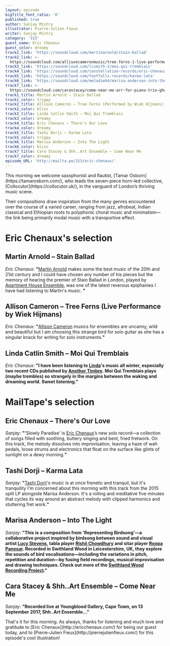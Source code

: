 ```yaml
---
layout: episode
bigTitle_font_ratio: '6'
published: true
author: Sanjay Mistry
illustrator: Pierre-Julien Fieux
writer: Sanjay Mistry
category: '313'
guest_name: Eric Chenaux
guest_color: dreamy
track1_link: 'https://soundcloud.com/martinarnold/stain-ballad'
track2_link: >-
  https://soundcloud.com/allisoncameronmusic/tree-ferns-1-live-performance-by-wiek-hijmans
track3_link: 'https://soundcloud.com/lcsmith-2/moi-qui-tremblais'
track4_link: 'https://soundcloud.com/constellation-records/eric-chenaux-theres-our-love'
track5_link: 'https://soundcloud.com/footfalls-records/karma-lata'
track6_link: 'https://soundcloud.com/melodie64/marisa-anderson-into-the-light'
track7_link: >-
  https://soundcloud.com/carastacey/come-near-me-arr-for-piano-trio-ghoetpoet-massive-attack
track1_title: Martin Arnold – Stain Ballad
track1_color: trippy
track2_title: Allison Cameron – Tree Ferns (Performed by Wiek HIjmans)
track2_color: bliss
track3_title: Linda Catlin Smith – Moi Qui Tremblais
track3_color: dreamy
track4_title: Eric Chenaux – There's Our Love
track4_color: dreamy
track5_title: Tashi Dorji – Karma Lata
track5_color: trippy
track6_title: Marisa Anderson – Into The Light
track6_color: bliss
track7_title: Cara Stacey & Shh..Art Ensemble – Come Near Me
track7_color: dreamy
episode_URL: 'http://mailta.pe/313/eric-chenaux/'
---
```

<p id="introduction">This morning we welcome saxophonist and flautist, [Tamar Osborn](https://tamarosborn.com/), who leads the seven-piece horn-led collective, [Collocutor](https://collocutor.uk/), in the vanguard of London’s thriving music scene.</p>
<p>Their compositions draw inspiration from the many genres encountered over the course of a varied career, ranging from jazz, afrobeat, Indian classical and Ethiopian roots to polyphonic choral music and minimalism—the link being primarily modal music with a transportive effect.</p>


# Eric Chenaux's selection


## Martin Arnold – Stain Ballad
_Eric Chenaux_: **"**[Martin Arnold](https://soundcloud.com/martinarnold) makes some the best music of the 20th and 21st century and I could have chosen any number of his pieces but the memory of hearing the premier of Stain Ballad in London, played by [Apartment House Ensemble](http://www.apartmenthouse.co.uk/), was one of the latest reverous epiphanies I have had listening to Martin's music. **"**

## Allison Cameron – Tree Ferns (Live Performance by Wiek Hijmans)
_Eric Chenaux_: **"**[Allison Cameron](http://allisoncameron.com/) musics  for ensembles are uncanny, wild and beautiful but I am choosing this strange bird for solo guitar as she has a singular knack for writing for solo instruments.**"**

## Linda Catlin Smith – Moi Qui Tremblais
_Eric Chenaux_: **"**I have been listening to [Linda](http://www.catlinsmith.com/)'s music all winter, especially two recent CDs published by [Another Timbre](http://www.anothertimbre.com/index.html). Moi Qui Tremblais plays (maybe trembles) so strangely in the margins between the waking and dreaming world. Sweet listening.**"**


# MailTape's selection

## Eric Chenaux – There's Our Love
_Sanjay_: **"**'Slowly Paradise' is [Eric Chenaux](http://ericchenaux.com/)’s new solo record—a collection of songs filled with soothing, buttery singing and bent, fried fretwork. On this track, the melody dissolves into improvisation, leaving a haze of wah pedals, loose strums and electronics that float on the surface like glints of sunlight on a dewy morning.**"**

## Tashi Dorji – Karma Lata
_Sanjay_: **"**[Tashi Dorji](https://tashidorji.com/)'s music is at once frenetic and tranquil, but it's tranquility I'm concerned about this morning with this track from the 2015 split LP alongside Marisa Anderson. It's a rolling and meditative five minutes that cycles its way around an abstract melody with clipped harmonics and stuttering fret work.**"**

##  Marisa Anderson – Into The Light
_Sanjay_: **"**This is a composition from 'Representing Birdsong'—a collaborative project inspired by birdsong between sound and visual artist [Lucy Stevens](https://lucystevens.co.uk/), tabla player [Rishii Chowdhury](https://twitter.com/tablarishii) and sitar player [Roopa Panesar](http://www.roopapanesar.com/). Recorded in Swithland Wood in Leicestershire, UK, they explore the sounds of bird vocalisations—including the variations in pitch, repetition and duration—by fusing field recordings, musical improvisation and drawing techniques. Check out more of the [Swithland Wood Recording Project](https://representingbirdsong.wordpress.com/).**"**

## Cara Stacey & Shh..Art Ensemble – Come Near Me
_Sanjay_: **"**Recorded live at Youngblood Gallery, Cape Town, on 13 September 2017, Shh..Art Ensemble...**"**

<p id="outroduction">That's it for this morning. As always, thanks for listening and much love and gratitude to [Eric Chenaux](http://ericchenaux.com/) for being our guest today, and to [Pierre-Julien Fieux](http://pierrejulienfieux.com/) for this episode's cool illustration!</p>
